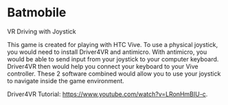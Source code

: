 # Batmobile
VR Driving with Joystick

This game is created for playing with HTC Vive. To use a physical joystick, you would need to install Driver4VR and antimicro.
With antimicro, you would be able to send input from your joystick to your computer keyboard. Driver4VR then would help you connect your keyboard to your Vive controller.
These 2 software combined would allow you to use your joystick to navigate inside the game environment.

Driver4VR Tutorial: https://www.youtube.com/watch?v=LRonHmBIU-c.
